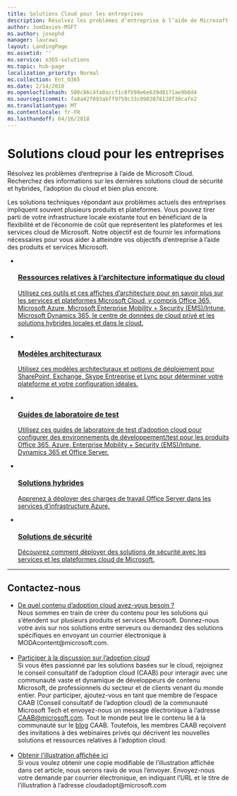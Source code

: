 ```yaml
---
title: Solutions Cloud pour les entreprises
description: Résolvez les problèmes d’entreprise à l’aide de Microsoft Cloud. Recherchez des informations sur les dernières solutions cloud de sécurité et hybrides, l’adoption du cloud et bien plus encore.
author: JoeDavies-MSFT
ms.author: josephd
manager: laurawi
layout: LandingPage
ms.assetid: ''
ms.service: o365-solutions
ms.topic: hub-page
localization_priority: Normal
ms.collection: Ent_O365
ms.date: 2/14/2018
ms.openlocfilehash: 500c86c4fa0accf1c8fb98e6e639d8171ae9b0d4
ms.sourcegitcommit: fa8a42f093abff9759c33c0902878128f30cafe2
ms.translationtype: MT
ms.contentlocale: fr-FR
ms.lasthandoff: 04/16/2018
---
```

<h1>Solutions cloud pour les entreprises</h1>
<p>Résolvez les problèmes d’entreprise à l’aide de Microsoft Cloud. Recherchez des informations sur les dernières solutions cloud de sécurité et hybrides, l’adoption du cloud et bien plus encore.</p>
<p>Les solutions techniques répondant aux problèmes actuels des entreprises impliquent souvent plusieurs produits et plateformes. Vous pouvez tirer parti de votre infrastructure locale existante tout en bénéficiant de la flexibilité et de l’économie de coût que représentent les plateformes et les services cloud de Microsoft. Notre objectif est de fournir les informations nécessaires pour vous aider à atteindre vos objectifs d’entreprise à l’aide des produits et services Microsoft.</p>
<ul class="cardsF panelContent">
    <li>
        <a href="/office365/enterprise/microsoft-cloud-it-architecture-resources">
        <div class="cardSize">
            <div class="cardPadding">
                <div class="card">
                    <div class="cardImageOuter">
                        <div class="cardImage">
                            <img src="https://docs.microsoft.com/en-us/media/common/i_cloud_it_architecture.svg" alt="" />
                        </div>
                    </div>
                    <div class="cardText">
                        <h3>Ressources relatives à l’architecture informatique du cloud</h3>
                <p>Utilisez ces outils et ces affiches d’architecture pour en savoir plus sur les services et plateformes Microsoft Cloud, y compris Office 365, Microsoft Azure, Microsoft Enterprise Mobility + Security (EMS)/Intune, Microsoft Dynamics 365, le centre de données de cloud privé et les solutions hybrides locales et dans le cloud.</p>
                    </div>
                </div>
            </div>
        </div>
        </a>
    </li> 
    <li>
        <a href="/office365/enterprise/architectural-models-for-sharepoint-exchange-skype-for-business-and-lync">
        <div class="cardSize">
            <div class="cardPadding">
                <div class="card">
                    <div class="cardImageOuter">
                        <div class="cardImage">
                            <img src="https://docs.microsoft.com/media/common/i_architecture.svg" alt="" />
                        </div>
                    </div>
                    <div class="cardText">
                        <h3>Modèles architecturaux</h3>
                <p>Utilisez ces modèles architecturaux et options de déploiement pour SharePoint, Exchange, Skype Entreprise et Lync pour déterminer votre plateforme et votre configuration idéales.</p>
                    </div>
                </div>
            </div>
        </div>
        </a>
    </li>
    <li>
        <a href="/office365/enterprise/cloud-adoption-test-lab-guides-tlgs">
        <div class="cardSize">
            <div class="cardPadding">
                <div class="card">
                    <div class="cardImageOuter">
                        <div class="cardImage">
                            <img src="https://docs.microsoft.com/media/common/i_test.svg" alt="" />
                        </div>
                    </div>
                    <div class="cardText">
                        <h3>Guides de laboratoire de test</h3>
                <p>Utilisez ces guides de laboratoire de test d’adoption cloud pour configurer des environnements de développement/test pour les produits Office 365, Azure, Enterprise Mobility + Security (EMS)/Intune, Dynamics 365 et Office Server.</p>
                    </div>
                </div>
            </div>
        </div>
        </a>
    </li>
    <li>
        <a href="/office365/enterprise/hybrid-solutions">
        <div class="cardSize">
            <div class="cardPadding">
                <div class="card">
                    <div class="cardImageOuter">
                        <div class="cardImage">
                            <img src="https://docs.microsoft.com/en-us/media/common/i_hybrid.svg" alt="" />
                        </div>
                    </div>
                    <div class="cardText">
                        <h3>Solutions hybrides</h3>
                <p>Apprenez à déployer des charges de travail Office Server dans les services d’infrastructure Azure.</p>
                    </div>
                </div>
            </div>
        </div>
        </a>
    </li>
    <li>
        <a href="/office365/enterprise/security-solutions">
        <div class="cardSize">
            <div class="cardPadding">
                <div class="card">
                    <div class="cardImageOuter">
                        <div class="cardImage">
                            <img src="https://docs.microsoft.com/media/common/i_cloud-security.svg" alt="" />
                        </div>
                    </div>
                    <div class="cardText">
                        <h3>Solutions de sécurité</h3>
                <p>Découvrez comment déployer des solutions de sécurité avec les services et les plateformes cloud de Microsoft.</p>
                    </div>
                </div>
            </div>
        </div>
        </a>
    </li>
</ul>

---

<h2>Contactez-nous</h2>
<ul>
    <li><a href="mailto:cloudadopt@microsoft.com?Subject=[Cloud%20Adoption%20Content%20Feedback]:%20">De quel contenu d’adoption cloud avez-vous besoin ?</a><br>Nous sommes en train de créer du contenu pour les solutions qui s’étendent sur plusieurs produits et services Microsoft. Donnez-nous votre avis sur nos solutions entre serveurs ou demandez des solutions spécifiques en envoyant un courrier électronique à MODAcontent@microsoft.com.</li><br>
    <li><a href="https://aka.ms/caab">Participer à la discussion sur l’adoption cloud</a><br>Si vous êtes passionné par les solutions basées sur le cloud, rejoignez le conseil consultatif de l’adoption cloud (CAAB) pour interagir avec une communauté vaste et dynamique de développeurs de contenu Microsoft, de professionnels du secteur et de clients venant du monde entier. Pour participer, ajoutez-vous en tant que membre de l’espace CAAB (Conseil consultatif de l’adoption cloud) de la communauté Microsoft Tech et envoyez-nous un message électronique à l’adresse <a href="mailto:caab@microsoft.com?Subject=I%20just%20joined%20the%20Cloud%20Adoption%20Advisory%20Board!">CAAB@microsoft.com</a>. Tout le monde peut lire le contenu lié à la communauté sur le <a href="https://blogs.technet.com/b/solutions_advisory_board/">blog</a> CAAB. Toutefois, les membres CAAB reçoivent des invitations à des webinaires privés qui décrivent les nouvelles solutions et ressources relatives à l’adoption cloud.</li><br>
    <li><a href="mailto:cloudadopt@microsoft.com?subject=[Art%20Request]:%20">Obtenir l’illustration affichée ici</a><br>Si vous voulez obtenir une copie modifiable de l’illustration affichée dans cet article, nous serons ravis de vous l’envoyer. Envoyez-nous votre demande par courrier électronique, en indiquant l’URL et le titre de l’illustration à l’adresse cloudadopt@microsoft.com</li>
</ul>